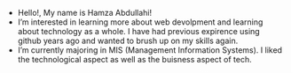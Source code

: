 - Hello!, My name is Hamza Abdullahi!
- I’m interested in learning more about web devolpment and learning about technology as a whole. I have had previous expirence using github years ago and wanted to brush up on my skills again.
- I’m currently majoring in MIS (Management Information Systems). I liked the technological aspect as well as the buisness aspect of tech.

<!---
Hamza-Bios/Hamza-Bios is a ✨ special ✨ repository because its `README.md` (this file) appears on your GitHub profile.
You can click the Preview link to take a look at your changes.
--->
